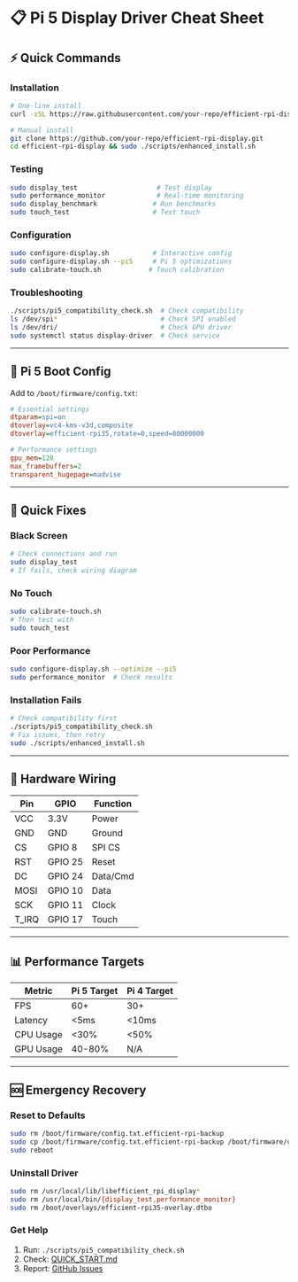 # 📋 Pi 5 Display Driver Cheat Sheet

## ⚡ Quick Commands

### Installation
```bash
# One-line install
curl -sSL https://raw.githubusercontent.com/your-repo/efficient-rpi-display/main/install.sh | sudo bash

# Manual install
git clone https://github.com/your-repo/efficient-rpi-display.git
cd efficient-rpi-display && sudo ./scripts/enhanced_install.sh
```

### Testing
```bash
sudo display_test                    # Test display
sudo performance_monitor             # Real-time monitoring  
sudo display_benchmark              # Run benchmarks
sudo touch_test                     # Test touch
```

### Configuration
```bash
sudo configure-display.sh           # Interactive config
sudo configure-display.sh --pi5     # Pi 5 optimizations
sudo calibrate-touch.sh            # Touch calibration
```

### Troubleshooting
```bash
./scripts/pi5_compatibility_check.sh  # Check compatibility
ls /dev/spi*                          # Check SPI enabled
ls /dev/dri/                          # Check GPU driver
sudo systemctl status display-driver  # Check service
```

---

## 🔧 Pi 5 Boot Config

Add to `/boot/firmware/config.txt`:
```ini
# Essential settings
dtparam=spi=on
dtoverlay=vc4-kms-v3d,composite
dtoverlay=efficient-rpi35,rotate=0,speed=80000000

# Performance settings
gpu_mem=128
max_framebuffers=2
transparent_hugepage=madvise
```

---

## 🚨 Quick Fixes

### Black Screen
```bash
# Check connections and run
sudo display_test
# If fails, check wiring diagram
```

### No Touch
```bash
sudo calibrate-touch.sh
# Then test with
sudo touch_test
```

### Poor Performance
```bash
sudo configure-display.sh --optimize --pi5
sudo performance_monitor  # Check results
```

### Installation Fails
```bash
# Check compatibility first
./scripts/pi5_compatibility_check.sh
# Fix issues, then retry
sudo ./scripts/enhanced_install.sh
```

---

## 🔌 Hardware Wiring

| Pin | GPIO | Function |
|-----|------|----------|
| VCC | 3.3V | Power |
| GND | GND | Ground |
| CS | GPIO 8 | SPI CS |
| RST | GPIO 25 | Reset |
| DC | GPIO 24 | Data/Cmd |
| MOSI | GPIO 10 | Data |
| SCK | GPIO 11 | Clock |
| T_IRQ | GPIO 17 | Touch |

---

## 📊 Performance Targets

| Metric | Pi 5 Target | Pi 4 Target |
|--------|-------------|-------------|
| FPS | 60+ | 30+ |
| Latency | <5ms | <10ms |
| CPU Usage | <30% | <50% |
| GPU Usage | 40-80% | N/A |

---

## 🆘 Emergency Recovery

### Reset to Defaults
```bash
sudo rm /boot/firmware/config.txt.efficient-rpi-backup
sudo cp /boot/firmware/config.txt.efficient-rpi-backup /boot/firmware/config.txt
sudo reboot
```

### Uninstall Driver
```bash
sudo rm /usr/local/lib/libefficient_rpi_display*
sudo rm /usr/local/bin/{display_test,performance_monitor}
sudo rm /boot/overlays/efficient-rpi35-overlay.dtbo
```

### Get Help
1. Run: `./scripts/pi5_compatibility_check.sh`
2. Check: [QUICK_START.md](QUICK_START.md)
3. Report: [GitHub Issues](https://github.com/your-repo/efficient-rpi-display/issues) 